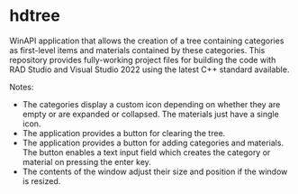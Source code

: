 # hdtree
WinAPI application that allows the creation of a tree containing categories as first-level items and materials contained by these categories.
This repository provides fully-working project files for building the code with RAD Studio and Visual Studio 2022 using the latest C++ standard available.

Notes:
- The categories display a custom icon depending on whether they are empty or are expanded or collapsed. The materials just have a single icon.
- The application provides a button for clearing the tree.
- The application provides a button for adding categories and materials. The button enables a text input field which creates the category or material on pressing the enter key.
- The contents of the window adjust their size and position if the window is resized.
